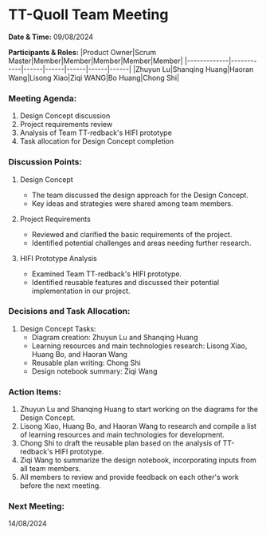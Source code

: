 # TT-Quoll Team Meeting

**Date & Time:** 09/08/2024

**Participants & Roles:**
|Product Owner|Scrum Master|Member|Member|Member|Member|Member|
|-------------|------------|------|------|------|------|------|
|Zhuyun Lu|Shanqing Huang|Haoran Wang|Lisong Xiao|Ziqi WANG|Bo Huang|Chong Shi|

### Meeting Agenda:
1. Design Concept discussion
2. Project requirements review
3. Analysis of Team TT-redback's HIFI prototype
4. Task allocation for Design Concept completion

### Discussion Points:

1. Design Concept
   - The team discussed the design approach for the Design Concept.
   - Key ideas and strategies were shared among team members.

2. Project Requirements
   - Reviewed and clarified the basic requirements of the project.
   - Identified potential challenges and areas needing further research.

3. HIFI Prototype Analysis
   - Examined Team TT-redback's HIFI prototype.
   - Identified reusable features and discussed their potential implementation in our project.

### Decisions and Task Allocation:

1. Design Concept Tasks:
   - Diagram creation: Zhuyun Lu and Shanqing Huang
   - Learning resources and main technologies research: Lisong Xiao, Huang Bo, and Haoran Wang
   - Reusable plan writing: Chong Shi
   - Design notebook summary: Ziqi Wang

### Action Items:

1. Zhuyun Lu and Shanqing Huang to start working on the diagrams for the Design Concept.
2. Lisong Xiao, Huang Bo, and Haoran Wang to research and compile a list of learning resources and main technologies for development.
3. Chong Shi to draft the reusable plan based on the analysis of TT-redback's HIFI prototype.
4. Ziqi Wang to summarize the design notebook, incorporating inputs from all team members.
5. All members to review and provide feedback on each other's work before the next meeting.

### Next Meeting:
14/08/2024